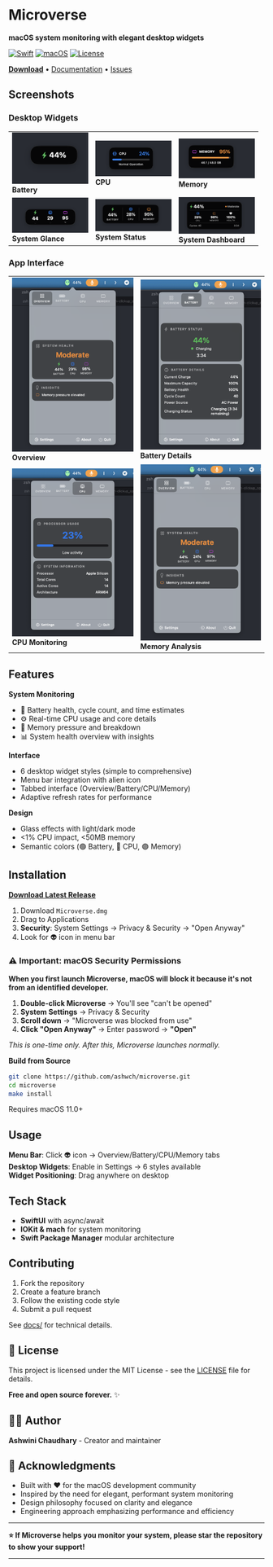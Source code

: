 # Microverse

**macOS system monitoring with elegant desktop widgets**

[![Swift](https://img.shields.io/badge/Swift-5.9+-orange.svg)](https://swift.org)
[![macOS](https://img.shields.io/badge/macOS-11.0+-blue.svg)](https://developer.apple.com/macos/)
[![License](https://img.shields.io/badge/license-MIT-green.svg)](LICENSE)

[**Download**](https://github.com/ashwch/microverse/releases/latest) • [Documentation](docs/) • [Issues](https://github.com/ashwch/microverse/issues)

## Screenshots

### Desktop Widgets
<table>
<tr>
<td><img src="docs/screenshots/widget-battery-simple.png" width="150"/><br><b>Battery</b></td>
<td><img src="docs/screenshots/widget-cpu-monitor.png" width="150"/><br><b>CPU</b></td>
<td><img src="docs/screenshots/widget-memory-monitor.png" width="150"/><br><b>Memory</b></td>
</tr>
<tr>
<td><img src="docs/screenshots/widget-system-glance.png" width="150"/><br><b>System Glance</b></td>
<td><img src="docs/screenshots/widget-system-status.png" width="150"/><br><b>System Status</b></td>
<td><img src="docs/screenshots/widget-system-dashboard.png" width="150"/><br><b>System Dashboard</b></td>
</tr>
</table>

### App Interface
<table>
<tr>
<td><img src="docs/screenshots/app-overview-tab.png" width="250"/><br><b>Overview</b></td>
<td><img src="docs/screenshots/app-battery-tab.png" width="250"/><br><b>Battery Details</b></td>
</tr>
<tr>
<td><img src="docs/screenshots/app-cpu-tab.png" width="250"/><br><b>CPU Monitoring</b></td>
<td><img src="docs/screenshots/app-memory-tab.png" width="250"/><br><b>Memory Analysis</b></td>
</tr>
</table>

## Features

**System Monitoring**
- 🔋 Battery health, cycle count, and time estimates  
- ⚙️ Real-time CPU usage and core details
- 🧠 Memory pressure and breakdown
- 📊 System health overview with insights

**Interface**  
- 6 desktop widget styles (simple to comprehensive)
- Menu bar integration with alien icon
- Tabbed interface (Overview/Battery/CPU/Memory)
- Adaptive refresh rates for performance

**Design**
- Glass effects with light/dark mode
- <1% CPU impact, <50MB memory
- Semantic colors (🟢 Battery, 🔵 CPU, 🟣 Memory)

## Installation

**[Download Latest Release](https://github.com/ashwch/microverse/releases/latest)**

1. Download `Microverse.dmg` 
2. Drag to Applications
3. **Security**: System Settings → Privacy & Security → "Open Anyway" 
4. Look for 👽 icon in menu bar

### ⚠️ Important: macOS Security Permissions

**When you first launch Microverse, macOS will block it because it's not from an identified developer.**

1. **Double-click Microverse** → You'll see "can't be opened"
2. **System Settings** → Privacy & Security  
3. **Scroll down** → "Microverse was blocked from use"
4. **Click "Open Anyway"** → Enter password → **"Open"**

*This is one-time only. After this, Microverse launches normally.*

**Build from Source**
```bash
git clone https://github.com/ashwch/microverse.git
cd microverse  
make install
```

Requires macOS 11.0+

## Usage

**Menu Bar**: Click 👽 icon → Overview/Battery/CPU/Memory tabs  
**Desktop Widgets**: Enable in Settings → 6 styles available  
**Widget Positioning**: Drag anywhere on desktop

## Tech Stack

- **SwiftUI** with async/await
- **IOKit & mach** for system monitoring  
- **Swift Package Manager** modular architecture

## Contributing

1. Fork the repository
2. Create a feature branch
3. Follow the existing code style
4. Submit a pull request

See [docs/](docs/) for technical details.

## 📄 License

This project is licensed under the MIT License - see the [LICENSE](LICENSE) file for details.

**Free and open source forever.** ✨

## 👨‍💻 Author

**Ashwini Chaudhary** - Creator and maintainer

## 🙏 Acknowledgments

- Built with ❤️ for the macOS development community
- Inspired by the need for elegant, performant system monitoring
- Design philosophy focused on clarity and elegance
- Engineering approach emphasizing performance and efficiency

---

**⭐ If Microverse helps you monitor your system, please star the repository to show your support!**

---